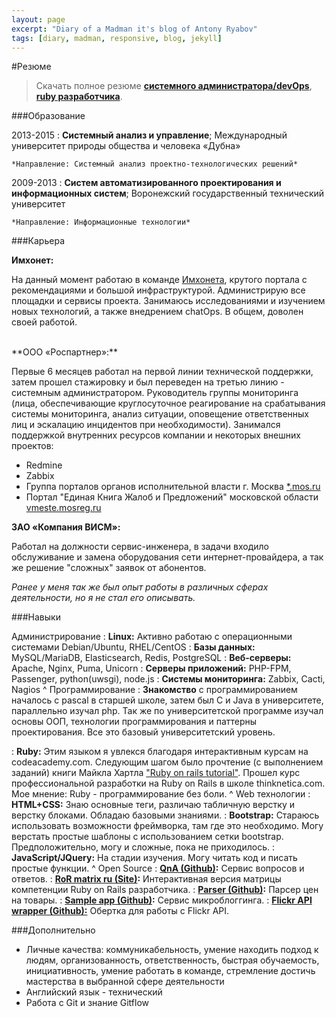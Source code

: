 ```yaml
---
layout: page
excerpt: "Diary of a Madman it's blog of Antony Ryabov"
tags: [diary, madman, responsive, blog, jekyll]
---
```


#Резюме

> Скачать полное резюме **<a href="http://doam.ru/cv/aryabov-devops.pdf" target="_blank">системного администратора/devOps</a>**, **<a href="http://doam.ru/cv/aryabov-ruby.pdf" target="_blank">ruby разработчика</a>**.

###Образование

2013-2015
:   **Системный анализ и управление**; Международный университет природы общества и человека «Дубна»

    *Направление: Системный анализ проектно-технологических решений*

2009-2013
:   **Систем автоматизированного проектирования и информационных систем**; Воронежский государственный технический университет

    *Направление: Информационные технологии*

###Карьера

**Имхонет:**

На данный момент работаю в команде <a href="http://imhonet.ru" target="_blank">Имхонета</a>, крутого портала с рекомендациями и большой инфраструктурой. Администрирую все площадки и сервисы проекта. Занимаюсь исследованиями и изучением новых технологий, а также внедрением chatOps. В общем, доволен своей работой.

<br>
**ООО «Роспартнер»:**

Первые 6 месяцев работал на первой линии технической поддержки, затем прошел стажировку и был переведен на третью линию - системным администратором. Руководитель группы мониторинга (лица, обеспечивающие круглосуточное реагирование на срабатывания системы мониторинга, анализ ситуации, оповещение ответственных лиц и эскалацию инцидентов при необходимости). Занимался поддержкой внутренних ресурсов компании и некоторых внешних проектов:

* Redmine
* Zabbix
* Группа порталов органов исполнительной власти г. Москва <a href="http://sites.dit.mos.ru/" target="_blank">*.mos.ru</a>
* Портал "Единая Книга Жалоб и Предложений" московской области <a href="http://vmeste.mosreg.ru/" target="_blank">vmeste.mosreg.ru</a>

**ЗАО «Компания ВИСМ»:**

Работал на должности сервис-инженера, в задачи входило обслуживание и замена оборудования сети интернет-провайдера, а так же решение "сложных" заявок от абонентов.

*Ранее у меня так же был опыт работы в различных сферах деятельности, но я не стал его описывать.*

###Навыки

Администрирование
:	**Linux:** Активно работаю с операционными системами Debian/Ubuntu, RHEL/CentOS
:	**Базы данных:** MySQL/MariaDB, Elasticsearch, Redis, PostgreSQL
:	**Веб-серверы:** Apache, Nginx, Puma, Unicorn
:	**Серверы приложений:** PHP-FPM, Passenger, python(uwsgi), node.js
:	**Системы мониторинга:** Zabbix, Cacti, Nagios
^
Программирование
:   **Знакомство** с программированием началось с pascal в старшей школе, затем был С и Java в университете, параллельно изучал php. Так же по университетской программе изучал основы ООП, технологии программирования и паттерны проектирования. Все это базовый университетский уровень.

:   **Ruby:** Этим языком я увлекся благодаря интерактивным курсам на сodeacademy.com. Следующим шагом было прочтение (с выполнением заданий) книги Майкла Хартла <a href="https://www.railstutorial.org/" target="_blank">"Ruby on rails tutorial"</a>. Прошел курс профессиональной разработки на Ruby on Rails в школе thinknetica.com. Мое мнение: Ruby - программирование без боли.
^
Web технологии
:   **HTML+CSS:** Знаю основные теги, различаю табличную верстку и верстку
	блоками. Обладаю базовыми знаниями.
:	**Bootstrap:** Стараюсь использовать возможности фреймворка, там где это
	необходимо. Могу верстать простые шаблоны с использованием сетки
	bootstrap. Предположительно, могу и сложные, пока не приходилось.
:	**JavaScript/JQuery:** На стадии изучения. Могу читать код и писать простые функции.
^
Open Source
:   **<a href="https://github.com/tonymadbrain/qna" target="_blank">QnA (Github)</a>:** Сервис вопросов и ответов.
:   **<a href="http://rormatrixru.github.io/" target="_blank">RoR matrix ru (Site)</a>:** Интерактивная версия матрицы компетенции Ruby on Rails разработчика.
:   **<a href="https://github.com/tonymadbrain/parser" target="_blank">Parser (Github)</a>:** Парсер цен на товары.
:   **<a href="https://github.com/tonymadbrain/sample_app" target="_blank">Sample app (Github)</a>:** Сервис микроблоггинга.
:   **<a href="https://github.com/tonymadbrain/flickr_api" target="_blank">Flickr API wrapper (Github):</a>** Обертка для работы с Flickr API.

###Дополнительно

* Личные качества: коммуникабельность, умение находить подход к людям, организованность, ответственность, быстрая обучаемость, инициативность, умение работать в команде, стремление достичь мастерства в выбранной сфере деятельности
* Английский язык - технический
* Работа с Git и знание Gitflow

